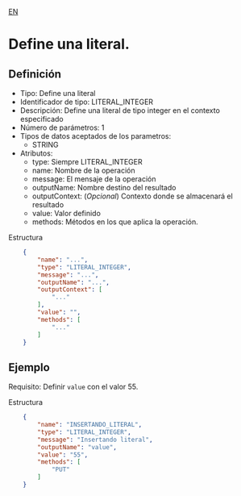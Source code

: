 [EN](LITERAL_INTEGER.md)
# Define una literal.

## Definición
* Tipo: Define una literal
* Identificador de tipo: LITERAL_INTEGER
* Descripción: Define una literal de tipo integer en el contexto especificado
* Número de parámetros: 1
* Tipos de datos aceptados de los parametros:
  * STRING
* Atributos:
  * type: Siempre LITERAL_INTEGER
  * name: Nombre de la operación
  * message: El mensaje de la operación
  * outputName: Nombre destino del resultado
  * outputContext: (_Opcional_) Contexto donde se almacenará el resultado
  * value: Valor definido
  * methods: Métodos en los que aplica la operación.

Estructura
```json
	{
		"name": "...",
		"type": "LITERAL_INTEGER",
		"message": "...",
		"outputName": "...",
		"outputContext": [
			"..."
		],
		"value": "",
		"methods": [
			"..."
		]
	}
```
## Ejemplo

Requisito: Definir `value` con el valor 55.

Estructura
```json
	{
		"name": "INSERTANDO_LITERAL",
		"type": "LITERAL_INTEGER",
		"message": "Insertando literal",
		"outputName": "value",
		"value": "55",
		"methods": [
			"PUT"
		]
	}
```
